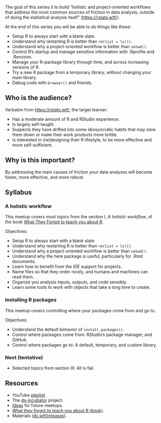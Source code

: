 
The goal of this series it to build “holistic and project-oriented
workflows that address the most common sources of friction in data
analysis, outside of doing the statistical analysis itself”
(<https://rstats.wtf/>).

At the end of this series you will be able to do things like these:

-   Setup R to always start with a blank slate.
-   Understand why restarting R is better than `rm(list = ls())`.
-   Understand why a project-oriented workflow is better than `setwd()`.
-   Control R’s startup and manage sensitive information with .Rprofile
    and .Renviron.
-   Manage your R-package library through time, and across increasing
    versions of R.
-   Try a new R package from a temporary library, without changing your
    main library.
-   Debug code with `browser()` and friends.

## Who is the audience?

Verbatim from <https://rstats.wtf/>, the target learner:

-   Has a moderate amount of R and RStudio experience.
-   Is largely self-taught.
-   Suspects they have drifted into some idiosyncratic habits that may
    slow them down or make their work products more brittle.
-   Is interested in (re)designing their R lifestyle, to be more
    effective and more self-sufficient.

## Why is this important?

By addressing the main causes of friction your data analyses will become
faster, more effective, and more robust.

## Syllabus

### A holistic workflow

This meetup covers most topics from the section I, *A holistic
workflow*, of the book [What They Forgot to teach you about
R](https://rstats.wtf/).

Objectives:

-   Setup R to always start with a blank slate.
-   Understand why restarting R is better than `rm(list = ls())`.
-   Understand why a project-oriented workflow is better than `setwd()`.
-   Understand why the here package is useful, particularly for .Rmd
    documents.
-   Learn how to benefit from the IDE support for projects.
-   Name files so that they order nicely, and humans and machines can
    read them.
-   Organize you analysis inputs, outputs, and code sensibly.
-   Learn some tools to work with objects that take a long time to
    create.

### Installing R packages

This meetup covers controlling where your packages come from and go to.

Objectives:

-   Understand the default behavior of `install.packages()`.
-   Control where packages come from: RStudio’s package manager, and
    GitHub.
-   Control where packages go to: A default, temporary, and custom
    library.

### Next (tentative)

-   Selected topics from section III: All is fail.

## Resources

-   YouTube [playlist](https://bit.ly/ds-incubator-videos).
-   The
    [ds-incubator](https://github.com/2DegreesInvesting/ds-incubator#ds-incubator)
    project.
-   [Ideas](https://bit.ly/dsi-ideas) for future meetups.
-   [What they forgot to teach you about R (book)](https://rstats.wtf/).
-   Materials
    ([ds.wtf/releases](https://github.com/2DegreesInvesting/ds.wtf/releases)).

